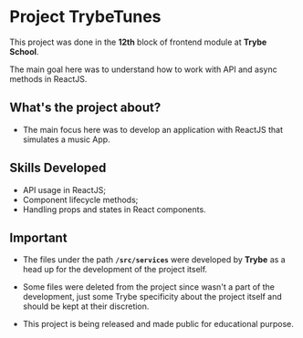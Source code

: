 # Project TrybeTunes

This project was done in the **12th** block of frontend module at **Trybe School**.

The main goal here was to understand how to work with API and async methods in ReactJS.

## What's the project about?

- The main focus here was to develop an application with ReactJS that simulates a music App. 

## Skills Developed

- API usage in ReactJS;
- Component lifecycle methods;
- Handling props and states in React components.

## Important

- The files under the path **```/src/services```** were developed by **Trybe** as a head up for the development of the project itself.

- Some files were deleted from the project since wasn't a part of the development, just some Trybe specificity about the project itself and should be kept at their discretion.

- This project is being released and made public for educational purpose. 